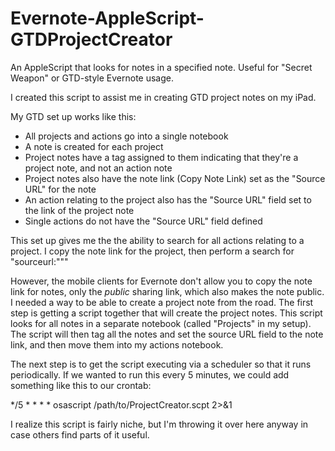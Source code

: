 Evernote-AppleScript-GTDProjectCreator
======================================

An AppleScript that looks for notes in a specified note. Useful for "Secret Weapon" or GTD-style Evernote usage.

I created this script to assist me in creating GTD project notes on my iPad.

My GTD set up works like this:
* All projects and actions go into a single notebook
* A note is created for each project
* Project notes have a tag assigned to them indicating that they're a project note, and not an action note
* Project notes also have the note link (Copy Note Link) set as the "Source URL" for the note
* An action relating to the project also has the "Source URL" field set to the link of the project note
* Single actions do not have the "Source URL" field defined

This set up gives me the the ability to search for all actions relating to a project. I copy the note link for the project, then perform a search for "sourceurl:"<project note link>""

However, the mobile clients for Evernote don't allow you to copy the note link for notes, only the *public* sharing link, which also makes the note public. I needed a way to be able to create a project note from the road. The first step is getting a script together that will create the project notes. This script looks for all notes in a separate notebook (called "Projects" in my setup). The script will then tag all the notes and set the source URL field to the note link, and then move them into my actions notebook.

The next step is to get the script executing via a scheduler so that it runs periodically. If we wanted to run this every 5 minutes, we could add something like this to our crontab:

*/5     *       *       *       *       osascript /path/to/ProjectCreator.scpt 2>&1

I realize this script is fairly niche, but I'm throwing it over here anyway in case others find parts of it useful.
